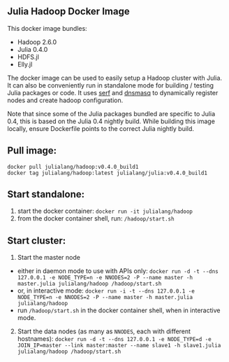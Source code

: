 ## Julia Hadoop Docker Image

This docker image bundles: 
- Hadoop 2.6.0 
- Julia 0.4.0 
- HDFS.jl
- Elly.jl

The docker image can be used to easily setup a Hadoop cluster with Julia. It can also be conveniently run in standalone mode for building / testing Julia packages or code.
It uses [serf](https://www.serfdom.io/) and [dnsmasq](http://en.wikipedia.org/wiki/Dnsmasq) to dynamically register nodes and create hadoop configuration.

Note that since some of the Julia packages bundled are specific to Julia 0.4, this is based on the Julia 0.4 nightly build. While building this image locally, ensure 
Dockerfile points to the correct Julia nightly build.

## Pull image:
````
docker pull julialang/hadoop:v0.4.0_build1
docker tag julialang/hadoop:latest julialang/julia:v0.4.0_build1
````

## Start standalone:
1. start the docker container: `docker run -it julialang/hadoop`
2. from the docker container shell, run: `/hadoop/start.sh`

## Start cluster:
1. Start the master node
  - either in daemon mode to use with APIs only: `docker run -d -t --dns 127.0.0.1 -e NODE_TYPE=n -e NNODES=2 -P --name master -h master.julia julialang/hadoop /hadoop/start.sh`
  - or, in interactive mode: `docker run -i -t --dns 127.0.0.1 -e NODE_TYPE=n -e NNODES=2 -P --name master -h master.julia julialang/hadoop`
  - run `/hadoop/start.sh` in the docker container shell, when in interactive mode.
2. Start the data nodes (as many as `NNODES`, each with different hostnames):
`docker run -d -t --dns 127.0.0.1 -e NODE_TYPE=d -e JOIN_IP=master --link master:master --name slave1 -h slave1.julia julialang/hadoop /hadoop/start.sh`
